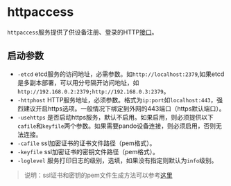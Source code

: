 # httpaccess

`httpaccess`服务提供了供设备注册、登录的HTTP[接口](../api-doc/device.md)。

## 启动参数
* `-etcd` etcd服务的访问地址，必需参数。如`http://localhost:2379`,如果etcd是多副本部署，可以用分号隔开访问地址，如`http://192.168.0.2:2379;http://192.168.0.3:2379`。
* `-httphost` HTTP服务地址，必须参数。格式为`ip:port`如`localhost:443`，强烈建议开启https选项。一般情况下绑定到外网的443端口（https默认端口）。
* `-usehttps` 是否启动https服务，默认不启用。如果启用，则必须提供以下`cafile`和`keyfile`两个参数。如果需要pando设备连接，则必须启用，否则无法连接。
* `-cafile` ssl加密证书的证书文件路径（pem格式）。
* `-keyfile` ssl加密证书的密钥文件路径（pem格式）。
* `-loglevel` 服务打印日志的级别，选填，如果没有指定则默认为`info`级别。

> 说明：ssl证书和密钥的pem文件生成方法可以参考[这里](http://killeraction.iteye.com/blog/858325)